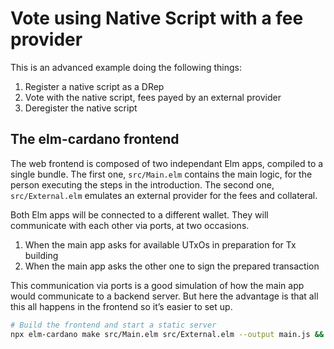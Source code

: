 # Vote using Native Script with a fee provider

This is an advanced example doing the following things:

1. Register a native script as a DRep
2. Vote with the native script, fees payed by an external provider
3. Deregister the native script

## The elm-cardano frontend

The web frontend is composed of two independant Elm apps, compiled to a single bundle.
The first one, `src/Main.elm` contains the main logic, for the person executing the steps in the introduction.
The second one, `src/External.elm` emulates an external provider for the fees and collateral.

Both Elm apps will be connected to a different wallet.
They will communicate with each other via ports, at two occasions.

1. When the main app asks for available UTxOs in preparation for Tx building
2. When the main app asks the other one to sign the prepared transaction

This communication via ports is a good simulation of how the main app would communicate to a backend server.
But here the advantage is that all this all happens in the frontend so it’s easier to set up.

```sh
# Build the frontend and start a static server
npx elm-cardano make src/Main.elm src/External.elm --output main.js && python -m http.server
```
